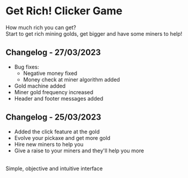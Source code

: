 ﻿# Get Rich! Clicker Game
How much rich you can get?
<br>
Start to get rich mining golds, get bigger and have some miners to help!
<br>
## Changelog - 27/03/2023
* Bug fixes: 
  - Negative money fixed
  - Money check at miner algorithm added
 * Gold machine added
 * Miner gold frequency increased
 * Header and footer messages added
## Changelog - 25/03/2023
* Added the click feature at the gold
* Evolve your pickaxe and get more gold
* Hire new miners to help you
* Give a raise to your miners and they'll help you more
<br>
Simple, objective and intuitive interface
<br>

